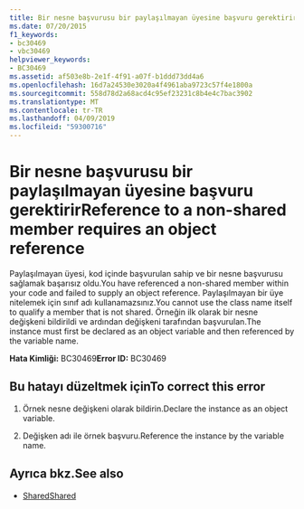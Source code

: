 ```yaml
---
title: Bir nesne başvurusu bir paylaşılmayan üyesine başvuru gerektirir
ms.date: 07/20/2015
f1_keywords:
- bc30469
- vbc30469
helpviewer_keywords:
- BC30469
ms.assetid: af503e8b-2e1f-4f91-a07f-b1ddd73dd4a6
ms.openlocfilehash: 16d7a24530e3020a4f4961aba9723c57f4e1800a
ms.sourcegitcommit: 558d78d2a68acd4c95ef23231c8b4e4c7bac3902
ms.translationtype: MT
ms.contentlocale: tr-TR
ms.lasthandoff: 04/09/2019
ms.locfileid: "59300716"
---
```

# <a name="reference-to-a-non-shared-member-requires-an-object-reference"></a><span data-ttu-id="4961f-102">Bir nesne başvurusu bir paylaşılmayan üyesine başvuru gerektirir</span><span class="sxs-lookup"><span data-stu-id="4961f-102">Reference to a non-shared member requires an object reference</span></span>
<span data-ttu-id="4961f-103">Paylaşılmayan üyesi, kod içinde başvurulan sahip ve bir nesne başvurusu sağlamak başarısız oldu.</span><span class="sxs-lookup"><span data-stu-id="4961f-103">You have referenced a non-shared member within your code and failed to supply an object reference.</span></span> <span data-ttu-id="4961f-104">Paylaşılmayan bir üye nitelemek için sınıf adı kullanamazsınız.</span><span class="sxs-lookup"><span data-stu-id="4961f-104">You cannot use the class name itself to qualify a member that is not shared.</span></span> <span data-ttu-id="4961f-105">Örneğin ilk olarak bir nesne değişkeni bildirildi ve ardından değişkeni tarafından başvurulan.</span><span class="sxs-lookup"><span data-stu-id="4961f-105">The instance must first be declared as an object variable and then referenced by the variable name.</span></span>  
  
 <span data-ttu-id="4961f-106">**Hata Kimliği:** BC30469</span><span class="sxs-lookup"><span data-stu-id="4961f-106">**Error ID:** BC30469</span></span>  
  
## <a name="to-correct-this-error"></a><span data-ttu-id="4961f-107">Bu hatayı düzeltmek için</span><span class="sxs-lookup"><span data-stu-id="4961f-107">To correct this error</span></span>  
  
1. <span data-ttu-id="4961f-108">Örnek nesne değişkeni olarak bildirin.</span><span class="sxs-lookup"><span data-stu-id="4961f-108">Declare the instance as an object variable.</span></span>  
  
2. <span data-ttu-id="4961f-109">Değişken adı ile örnek başvuru.</span><span class="sxs-lookup"><span data-stu-id="4961f-109">Reference the instance by the variable name.</span></span>  
  
## <a name="see-also"></a><span data-ttu-id="4961f-110">Ayrıca bkz.</span><span class="sxs-lookup"><span data-stu-id="4961f-110">See also</span></span>

- [<span data-ttu-id="4961f-111">Shared</span><span class="sxs-lookup"><span data-stu-id="4961f-111">Shared</span></span>](../../visual-basic/language-reference/modifiers/shared.md)
